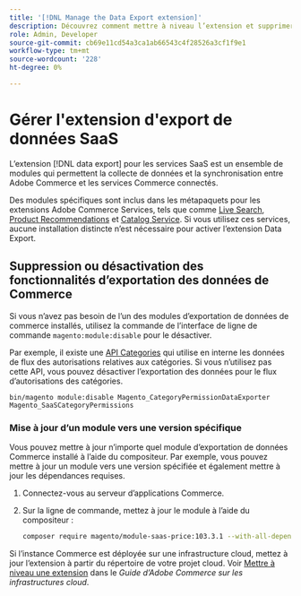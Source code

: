 ```yaml
---
title: '[!DNL Manage the Data Export extension]'
description: Découvrez comment mettre à niveau l’extension et supprimer ou désactiver  [!DNL Data Export]  services d’exportation de données qui ne sont pas requis.
role: Admin, Developer
source-git-commit: cb69e11cd54a3ca1ab66543c4f28526a3cf1f9e1
workflow-type: tm+mt
source-wordcount: '228'
ht-degree: 0%

---
```


# Gérer l&#39;extension d&#39;export de données SaaS

L’extension [!DNL data export] pour les services SaaS est un ensemble de modules qui permettent la collecte de données et la synchronisation entre Adobe Commerce et les services Commerce connectés.

Des modules spécifiques sont inclus dans les métapaquets pour les extensions Adobe Commerce Services, tels que
comme [Live Search](/help/live-search/overview.md), [Product Recommendations](/help/product-recommendations/overview.md) et [Catalog Service](/help/catalog-service/overview.md). Si vous utilisez ces services, aucune installation distincte n’est nécessaire pour activer l’extension Data Export.

## Suppression ou désactivation des fonctionnalités d’exportation des données de Commerce

Si vous n’avez pas besoin de l’un des modules d’exportation de données de commerce installés, utilisez la commande de l’interface de ligne de commande `magento:module:disable` pour le désactiver.

Par exemple, il existe une [API Categories](https://developer.adobe.com/commerce/services/graphql/catalog-service/categories/) qui utilise en interne les données de flux des autorisations relatives aux catégories. Si vous n’utilisez pas cette API, vous pouvez désactiver l’exportation des données pour le flux d’autorisations des catégories.

```shell script
bin/magento module:disable Magento_CategoryPermissionDataExporter Magento_SaaSCategoryPermissions
```

### Mise à jour d’un module vers une version spécifique

Vous pouvez mettre à jour n’importe quel module d’exportation de données Commerce installé à l’aide du compositeur. Par exemple, vous pouvez mettre à jour un module vers une version spécifiée et également mettre à jour les dépendances requises.

1. Connectez-vous au serveur d’applications Commerce.

1. Sur la ligne de commande, mettez à jour le module à l’aide du compositeur :

   ```bash
   composer require magento/module-saas-price:103.3.1 --with-all-dependencies
   ```

Si l’instance Commerce est déployée sur une infrastructure cloud, mettez à jour l’extension à partir du répertoire de votre projet cloud. Voir [Mettre à niveau une extension](https://experienceleague.adobe.com/fr/docs/commerce-cloud-service/user-guide/configure-store/extensions#upgrade-an-extension) dans le _Guide d’Adobe Commerce sur les infrastructures cloud_.
